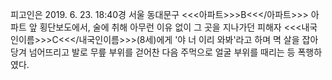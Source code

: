 피고인은 2019. 6. 23. 18:40경 서울 동대문구 <<<아파트>>>B<<</아파트>>> 아파트 앞 횡단보도에서, 술에 취해 아무런 이유 없이 그 곳을 지나가던 피해자 <<<내국인이름>>>C<<</내국인이름>>>(8세)에게 '야 너 이리 와봐'라고 하며 멱 살을 잡아 당겨 넘어뜨리고 발로 무릎 부위를 걷어찬 다음 주먹으로 얼굴 부위를 때리는 등 폭행하였다.